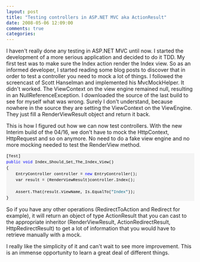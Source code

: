 ```yaml
---
layout: post
title: "Testing controllers in ASP.NET MVC aka ActionResult"
date: 2008-05-06 12:09:00
comments: true
categories: 
---
```


<p>I haven't really done any testing in ASP.NET MVC until now. I started the development of a more serious application and decided to do it TDD. My first test was to make sure the Index action render the Index view. So as an informed developer, I started reading some blog posts to discover that in order to test a controller you need to mock a lot of things. I followed the screencast of Scott Hanselman and implemented his MvcMockHelper. It didn't worked. The ViewContext on the view engine remained null, resulting in an NullReferenceException. I downloaded the source of the last build to see for myself what was wrong. Surely I don't understand, because nowhere in the source they are setting the ViewContext on the ViewEngine. They just fill a RenderViewResult object and return it back.</p>
<p>This is how I figured out how we can now test controllers. With the new Interim build of the 04/16, we don't have to mock the HttpContext, HttpRequest and so on anymore. No need to do a fake view engine and no more mocking needed to test the RenderView method.</p>
<div>
<pre style="line-height: 12pt; background-color: #f4f4f4; margin: 0pt; width: 100%; font-family: consolas,'Courier New',courier,monospace; color: black; font-size: 8pt; overflow: visible; border-style: none; padding: 0pt;">[Test]<br /><span style="color: #0000ff;">public</span> <span style="color: #0000ff;">void</span> Index_Should_Set_The_Index_View()<br />{<br />    EntryController controller = <span style="color: #0000ff;">new</span> EntryController();<br />    var result = (RenderViewResult)controller.Index();<br /><br />    Assert.That(result.ViewName, Is.EqualTo(<span style="color: #006080;">"Index"</span>));<br />}</pre>
</div>
<p>So if you have any other operations (RedirectToAction and Redirect for example), it will return an object of type ActionResult that you can cast to the appropriate inheritor (RenderViewResult, ActionRedirectResult, HttpRedirectResult) to get a lot of information that you would have to retrieve manually with a mock.</p>
<p>I really like the simplicity of it and can't wait to see more improvement. This is an immense opportunity to learn a great deal of different things.</p>